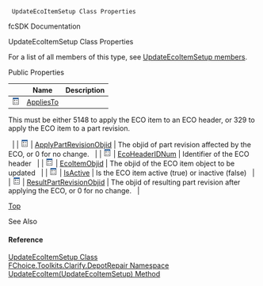 ﻿     UpdateEcoItemSetup Class Properties                                                   

fcSDK Documentation

UpdateEcoItemSetup Class Properties

For a list of all members of this type, see [UpdateEcoItemSetup members](FChoice.Toolkits.Clarify~FChoice.Toolkits.Clarify.DepotRepair.UpdateEcoItemSetup_members.md).

Public Properties

|   | Name | Description |
| --- | --- | --- |
| ![Public Property](dotnetimages/publicProperty.png) | [AppliesTo](FChoice.Toolkits.Clarify~FChoice.Toolkits.Clarify.DepotRepair.UpdateEcoItemSetup~AppliesTo.md) | 
This must be either 5148 to apply the ECO item to an ECO header, or 329 to apply the ECO item to a part revision.

  |
| ![Public Property](dotnetimages/publicProperty.png) | [ApplyPartRevisionObjid](FChoice.Toolkits.Clarify~FChoice.Toolkits.Clarify.DepotRepair.UpdateEcoItemSetup~ApplyPartRevisionObjid.md) | The objid of part revision affected by the ECO, or 0 for no change.   |
| ![Public Property](dotnetimages/publicProperty.png) | [EcoHeaderIDNum](FChoice.Toolkits.Clarify~FChoice.Toolkits.Clarify.DepotRepair.UpdateEcoItemSetup~EcoHeaderIDNum.md) | Identifier of the ECO header   |
| ![Public Property](dotnetimages/publicProperty.png) | [EcoItemObjid](FChoice.Toolkits.Clarify~FChoice.Toolkits.Clarify.DepotRepair.UpdateEcoItemSetup~EcoItemObjid.md) | The objid of the ECO item object to be updated   |
| ![Public Property](dotnetimages/publicProperty.png) | [IsActive](FChoice.Toolkits.Clarify~FChoice.Toolkits.Clarify.DepotRepair.UpdateEcoItemSetup~IsActive.md) | Is the ECO item active (true) or inactive (false)   |
| ![Public Property](dotnetimages/publicProperty.png) | [ResultPartRevisionObjid](FChoice.Toolkits.Clarify~FChoice.Toolkits.Clarify.DepotRepair.UpdateEcoItemSetup~ResultPartRevisionObjid.md) | The objid of resulting part revision after applying the ECO, or 0 for no change.   |

[Top](#top)

See Also

#### Reference

[UpdateEcoItemSetup Class](FChoice.Toolkits.Clarify~FChoice.Toolkits.Clarify.DepotRepair.UpdateEcoItemSetup.md)  
[FChoice.Toolkits.Clarify.DepotRepair Namespace](FChoice.Toolkits.Clarify~FChoice.Toolkits.Clarify.DepotRepair_namespace.md)  
[UpdateEcoItem(UpdateEcoItemSetup) Method](FChoice.Toolkits.Clarify~FChoice.Toolkits.Clarify.DepotRepair.DepotRepairToolkit~UpdateEcoItem(UpdateEcoItemSetup).md)